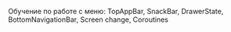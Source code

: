 Обучение по работе с меню:
TopAppBar, SnackBar, DrawerState, BottomNavigationBar, Screen change, Coroutines
